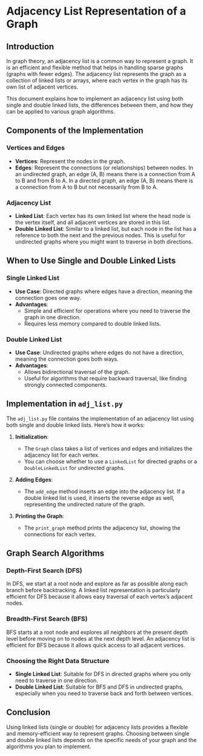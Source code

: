 # Adjacency List Representation of a Graph

## Introduction

In graph theory, an adjacency list is a common way to represent a graph. It is an efficient and flexible method that helps in handling sparse graphs (graphs with fewer edges). The adjacency list represents the graph as a collection of linked lists or arrays, where each vertex in the graph has its own list of adjacent vertices.

This document explains how to implement an adjacency list using both single and double linked lists, the differences between them, and how they can be applied to various graph algorithms.

## Components of the Implementation

### Vertices and Edges

- **Vertices**: Represent the nodes in the graph.
- **Edges**: Represent the connections (or relationships) between nodes. In an undirected graph, an edge (A, B) means there is a connection from A to B and from B to A. In a directed graph, an edge (A, B) means there is a connection from A to B but not necessarily from B to A.

### Adjacency List

- **Linked List**: Each vertex has its own linked list where the head node is the vertex itself, and all adjacent vertices are stored in this list.
- **Double Linked List**: Similar to a linked list, but each node in the list has a reference to both the next and the previous nodes. This is useful for undirected graphs where you might want to traverse in both directions.

## When to Use Single and Double Linked Lists

### Single Linked List

- **Use Case**: Directed graphs where edges have a direction, meaning the connection goes one way.
- **Advantages**:
  - Simple and efficient for operations where you need to traverse the graph in one direction.
  - Requires less memory compared to double linked lists.

### Double Linked List

- **Use Case**: Undirected graphs where edges do not have a direction, meaning the connection goes both ways.
- **Advantages**:
  - Allows bidirectional traversal of the graph.
  - Useful for algorithms that require backward traversal, like finding strongly connected components.

## Implementation in `adj_list.py`

The `adj_list.py` file contains the implementation of an adjacency list using both single and double linked lists. Here’s how it works:

1. **Initialization**:
   - The `Graph` class takes a list of vertices and edges and initializes the adjacency list for each vertex.
   - You can choose whether to use a `LinkedList` for directed graphs or a `DoubleLinkedList` for undirected graphs.

2. **Adding Edges**:
   - The `add_edge` method inserts an edge into the adjacency list. If a double linked list is used, it inserts the reverse edge as well, representing the undirected nature of the graph.

3. **Printing the Graph**:
   - The `print_graph` method prints the adjacency list, showing the connections for each vertex.

## Graph Search Algorithms

### Depth-First Search (DFS)

In DFS, we start at a root node and explore as far as possible along each branch before backtracking. A linked list representation is particularly efficient for DFS because it allows easy traversal of each vertex’s adjacent nodes.

### Breadth-First Search (BFS)

BFS starts at a root node and explores all neighbors at the present depth level before moving on to nodes at the next depth level. An adjacency list is efficient for BFS because it allows quick access to all adjacent vertices.

### Choosing the Right Data Structure

- **Single Linked List**: Suitable for DFS in directed graphs where you only need to traverse in one direction.
- **Double Linked List**: Suitable for BFS and DFS in undirected graphs, especially when you need to traverse back and forth between vertices.

## Conclusion

Using linked lists (single or double) for adjacency lists provides a flexible and memory-efficient way to represent graphs. Choosing between single and double linked lists depends on the specific needs of your graph and the algorithms you plan to implement.
